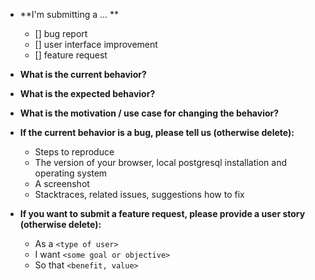 
* **I'm submitting a ... **
  - [] bug report
  - [] user interface improvement
  - [] feature request


* **What is the current behavior?**
* **What is the expected behavior?**
* **What is the motivation / use case for changing the behavior?**

* **If the current behavior is a bug, please tell us (otherwise delete):**
  * Steps to reproduce
  * The version of your browser, local postgresql installation and operating system
  * A screenshot
  * Stacktraces, related issues, suggestions how to fix
 
* **If you want to submit a feature request, please provide a user story (otherwise delete):**
  * As a `<type of user>`
  * I want `<some goal or objective>`
  * So that `<benefit, value>`
 
